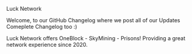 Luck Network

Welcome, to our GitHub Changelog where we post all of our Updates Comeplete Changelog too :)

Luck Network offers OneBlock - SkyMining - Prisons! Providing a great network experience since 2020.

